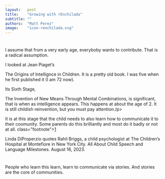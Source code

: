 ```yaml
---
layout:   post
title:    "Growing with rEnchilada"
subtitle: ""
authors:  "Matt Perez"
image:    "icon-renchilada.svg"
---
```


<div style='display:none; '>
 <p>Everybody is trying to contribute (not sure about the mentally sick). For some, the mean is violence, for others, the mean is conversations.</p>
</div>

<h1></h1>
 <p>I assume that from a very early age, everyboby wants to contribute. That is a radical assumption.</p>
 <p>I looked at Jean Piaget&rsquo;s <div class="quotespan">The Origins of Intellignce in Children</span>. It is a pretty old book. I was five when he first published it (I am 72 now).</div></p>
 <p>Its Sixth Stage, <div>The Invention of New Means Through Mental Combinations,</span> is significant, that is when as intelligence appears. This happens at about the age of 2. It is still childish reinvention, but you must pay attention./p>
 <p>It is at this stage that the child needs to also learn how to communicate it to their coomunity. Some parents do this brilliantly and most do it badly or not at all. class="footnote"><a href="">1</a></span>
 <div class="quotespan">Linda DiProperzio quotes Rahil Briggs, a child psychologist at The Children&rsquo;s Hospital at Montefiore in New York City. <im>All About Child Speech and Language Milestones</im>. August 16, 2023.</div>

 <h1></h1>
 <p>People who learn this learn, learn to communicate via stories. And stories are the core of communities.
 </p>